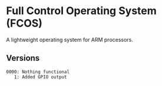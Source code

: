 Full Control Operating System (FCOS)
====================================

A lightweight operating system for ARM processors.

Versions
--------

	0000: Nothing functional
	   1: Added GPIO output
